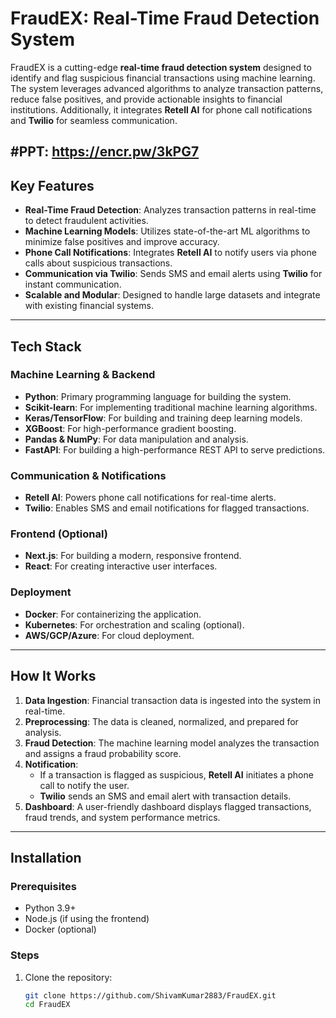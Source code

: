# FraudEX: Real-Time Fraud Detection System

FraudEX is a cutting-edge **real-time fraud detection system** designed to identify and flag suspicious financial transactions using machine learning. The system leverages advanced algorithms to analyze transaction patterns, reduce false positives, and provide actionable insights to financial institutions. Additionally, it integrates **Retell AI** for phone call notifications and **Twilio** for seamless communication.

#PPT: https://encr.pw/3kPG7
---

## **Key Features**
- **Real-Time Fraud Detection**: Analyzes transaction patterns in real-time to detect fraudulent activities.
- **Machine Learning Models**: Utilizes state-of-the-art ML algorithms to minimize false positives and improve accuracy.
- **Phone Call Notifications**: Integrates **Retell AI** to notify users via phone calls about suspicious transactions.
- **Communication via Twilio**: Sends SMS and email alerts using **Twilio** for instant communication.
- **Scalable and Modular**: Designed to handle large datasets and integrate with existing financial systems.

---

## **Tech Stack**
### **Machine Learning & Backend**
- **Python**: Primary programming language for building the system.
- **Scikit-learn**: For implementing traditional machine learning algorithms.
- **Keras/TensorFlow**: For building and training deep learning models.
- **XGBoost**: For high-performance gradient boosting.
- **Pandas & NumPy**: For data manipulation and analysis.
- **FastAPI**: For building a high-performance REST API to serve predictions.

### **Communication & Notifications**
- **Retell AI**: Powers phone call notifications for real-time alerts.
- **Twilio**: Enables SMS and email notifications for flagged transactions.

### **Frontend (Optional)**
- **Next.js**: For building a modern, responsive frontend.
- **React**: For creating interactive user interfaces.

### **Deployment**
- **Docker**: For containerizing the application.
- **Kubernetes**: For orchestration and scaling (optional).
- **AWS/GCP/Azure**: For cloud deployment.

---

## **How It Works**
1. **Data Ingestion**: Financial transaction data is ingested into the system in real-time.
2. **Preprocessing**: The data is cleaned, normalized, and prepared for analysis.
3. **Fraud Detection**: The machine learning model analyzes the transaction and assigns a fraud probability score.
4. **Notification**:
   - If a transaction is flagged as suspicious, **Retell AI** initiates a phone call to notify the user.
   - **Twilio** sends an SMS and email alert with transaction details.
5. **Dashboard**: A user-friendly dashboard displays flagged transactions, fraud trends, and system performance metrics.

---

## **Installation**
### **Prerequisites**
- Python 3.9+
- Node.js (if using the frontend)
- Docker (optional)

### **Steps**
1. Clone the repository:
   ```bash
   git clone https://github.com/ShivamKumar2883/FraudEX.git
   cd FraudEX
